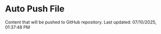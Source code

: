 # Auto Push File

Content that will be pushed to GitHub repository.
Last updated: 07/10/2025, 01:37:48 PM